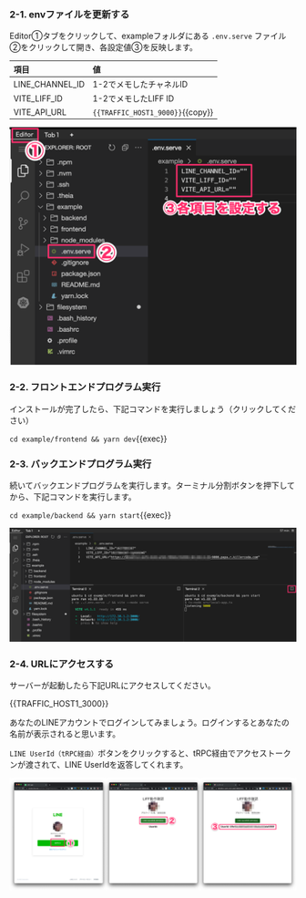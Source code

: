 ### 2-1. envファイルを更新する
Editor①タブをクリックして、exampleフォルダにある `.env.serve` ファイル②をクリックして開き、各設定値③を反映します。

|項目|値|
|:--|:--|
|LINE_CHANNEL_ID|1-2でメモしたチャネルID|
|VITE_LIFF_ID|1-2でメモしたLIFF ID|
|VITE_API_URL|`{{TRAFFIC_HOST1_9000}}`{{copy}}|

![s200](https://raw.githubusercontent.com/gaomar/killercoda-scenario/master/react-liff-trpc-handson-playground/images/s200.png)


### 2-2. フロントエンドプログラム実行
インストールが完了したら、下記コマンドを実行しましょう（クリックしてください）

`cd example/frontend && yarn dev`{{exec}}

### 2-3. バックエンドプログラム実行
続いてバックエンドプログラムを実行します。ターミナル分割ボタンを押下してから、下記コマンドを実行します。

`cd example/backend && yarn start`{{exec}}

![s201](https://raw.githubusercontent.com/gaomar/killercoda-scenario/master/react-liff-trpc-handson-playground/images/s201.png)


### 2-4. URLにアクセスする
サーバーが起動したら下記URLにアクセスしてください。

{{TRAFFIC_HOST1_3000}}

あなたのLINEアカウントでログインしてみましょう。ログインするとあなたの名前が表示されると思います。

`LINE UserId（tRPC経由）`ボタンをクリックすると、tRPC経由でアクセストークンが渡されて、LINE UserIdを返答してくれます。

![s202](https://raw.githubusercontent.com/gaomar/killercoda-scenario/master/react-liff-trpc-handson-playground/images/s202.png)

